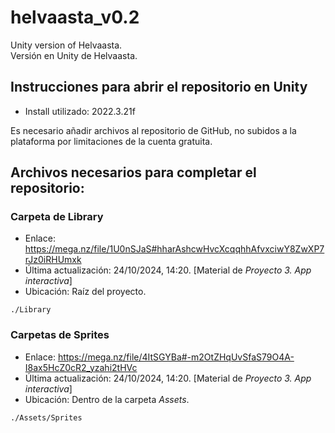 # helvaasta_v0.2
Unity version of Helvaasta.  
Versión en Unity de Helvaasta.

## Instrucciones para abrir el repositorio en Unity
- Install utilizado: 2022.3.21f  


Es necesario añadir archivos al repositorio de GitHub, no subidos a la plataforma por limitaciones de la cuenta gratuita. 

## Archivos necesarios para completar el repositorio:
### Carpeta de Library
- Enlace: https://mega.nz/file/1U0nSJaS#hharAshcwHvcXcqqhhAfvxciwY8ZwXP7rJz0iRHUmxk
- Última actualización: 24/10/2024, 14:20. [Material de *Proyecto 3. App interactiva*]
- Ubicación: Raíz del proyecto.
```
./Library
```

### Carpetas de Sprites
- Enlace: https://mega.nz/file/4ItSGYBa#-m2OtZHqUvSfaS79O4A-I8ax5HcZ0cR2_yzahi2tHVc
- Última actualización: 24/10/2024, 14:20. [Material de *Proyecto 3. App interactiva*]
- Ubicación: Dentro de la carpeta *Assets*.
```
./Assets/Sprites
```



